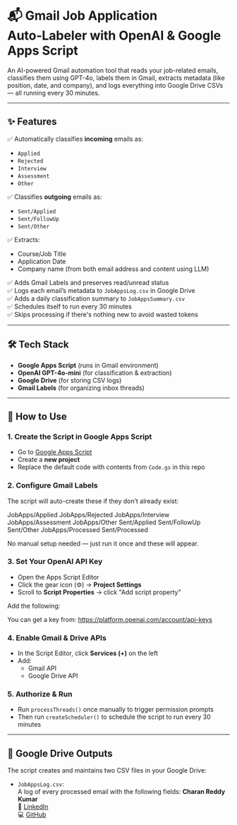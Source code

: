 # 📬 Gmail Job Application Auto‑Labeler with OpenAI & Google Apps Script

An AI-powered Gmail automation tool that reads your job-related emails, classifies them using GPT-4o, labels them in Gmail, extracts metadata (like position, date, and company), and logs everything into Google Drive CSVs — all running every 30 minutes.

---

## ✨ Features

✅ Automatically classifies **incoming** emails as:  
- `Applied`  
- `Rejected`  
- `Interview`  
- `Assessment`  
- `Other`  

✅ Classifies **outgoing** emails as:  
- `Sent/Applied`  
- `Sent/FollowUp`  
- `Sent/Other`  

✅ Extracts:
- Course/Job Title  
- Application Date  
- Company name (from both email address and content using LLM)

✅ Adds Gmail Labels and preserves read/unread status  
✅ Logs each email’s metadata to `JobAppsLog.csv` in Google Drive  
✅ Adds a daily classification summary to `JobAppsSummary.csv`  
✅ Schedules itself to run every 30 minutes  
✅ Skips processing if there's nothing new to avoid wasted tokens

---

## 🛠️ Tech Stack

- **Google Apps Script** (runs in Gmail environment)
- **OpenAI GPT-4o-mini** (for classification & extraction)
- **Google Drive** (for storing CSV logs)
- **Gmail Labels** (for organizing inbox threads)

---

## 🚀 How to Use

### 1. Create the Script in Google Apps Script
- Go to [Google Apps Script](https://script.google.com)
- Create a **new project**
- Replace the default code with contents from `Code.gs` in this repo

### 2. Configure Gmail Labels
The script will auto-create these if they don’t already exist:

JobApps/Applied
JobApps/Rejected
JobApps/Interview
JobApps/Assessment
JobApps/Other
Sent/Applied
Sent/FollowUp
Sent/Other
JobApps/Processed
Sent/Processed


No manual setup needed — just run it once and these will appear.

### 3. Set Your OpenAI API Key
- Open the Apps Script Editor  
- Click the gear icon (⚙️) → **Project Settings**  
- Scroll to **Script Properties** → click "Add script property"  

Add the following:


You can get a key from: https://platform.openai.com/account/api-keys

### 4. Enable Gmail & Drive APIs
- In the Script Editor, click **Services (+)** on the left  
- Add:
  - Gmail API  
  - Google Drive API

### 5. Authorize & Run
- Run `processThreads()` once manually to trigger permission prompts
- Then run `createScheduler()` to schedule the script to run every 30 minutes

---

## 📂 Google Drive Outputs

The script creates and maintains two CSV files in your Google Drive:

- `JobAppsLog.csv`:  
  A log of every processed email with the following fields:
**Charan Reddy Kumar**  
🔗 [LinkedIn](https://www.linkedin.com/in/charanreddykumar)  
💻 [GitHub](https://github.com/yourusername)
